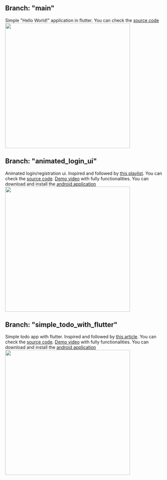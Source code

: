 ## Branch: "main"
Simple "Hello World!" application in flutter. You can check the [source code](https://github.com/Donaboyev/learning-flutter)
<img src="https://user-images.githubusercontent.com/56734609/122209234-bffb7280-cebd-11eb-8a5c-b4426f2211a9.png" width="400" heigth="730" />

## Branch: "animated_login_ui"
Animated login/registration ui. Inspired and followed by [this playlist](https://www.youtube.com/playlist?list=PLGCjwl1RrtcTtZygS_av-vM4WXzOcfHf-). You can check the [source code](https://github.com/Donaboyev/learning-flutter/tree/001_Animated_login_ui). 
[Demo video](https://youtu.be/-IYbD4bgysc) with fully functionalities. You can download and install the [android application](https://t.me/android_projects/78)
<img src="https://user-images.githubusercontent.com/56734609/122211274-fcc86900-cebf-11eb-929b-24cae3a16d96.gif" width="400" heigth="730" />

## Branch: "simple_todo_with_flutter"
Simple todo app with flutter. Inspired and followed by [this article](https://medium.com/the-web-tub/making-a-todo-app-with-flutter-5c63dab88190). You can check the [source code](https://github.com/Donaboyev/learning-flutter/tree/simple_todo_with_flutter). 
[Demo video](https://youtu.be/-IYbD4bgysc) with fully functionalities. You can download and install the [android application](https://t.me/android_projects/78)
<img src="https://user-images.githubusercontent.com/56734609/122513960-8abd6480-d024-11eb-855e-71abf043d484.gif" width="400" heigth="730" />
